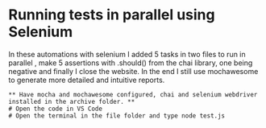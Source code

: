 # Running tests in parallel using Selenium #


In these automations with selenium I added 5 tasks in two files to run in parallel , make 5 assertions with .should() from the chai library, one being negative and finally I close the website. In the end I still use mochawesome to generate more detailed and intuitive reports.




```
** Have mocha and mochawesome configured, chai and selenium webdriver installed in the archive folder. **
# Open the code in VS Code
# Open the terminal in the file folder and type node test.js

```

